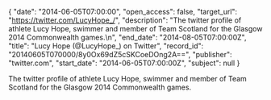 {
  "date": "2014-06-05T07:00:00", 
  "open_access": false, 
  "target_url": "https://twitter.com/LucyHope_/", 
  "description": "The twitter profile of athlete Lucy Hope, swimmer and member of Team Scotland for the Glasgow 2014 Commonwealth games.\n", 
  "end_date": "2014-08-05T07:00:00Z", 
  "title": "Lucy Hope (@LucyHope_) on Twitter", 
  "record_id": "20140605T070000/8y0Ox69dZ5cSKCoeDOng2A==", 
  "publisher": "twitter.com", 
  "start_date": "2014-06-05T07:00:00Z", 
  "subject": null
}

The twitter profile of athlete Lucy Hope, swimmer and member of Team Scotland for the Glasgow 2014 Commonwealth games.
